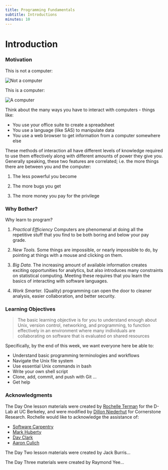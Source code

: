 ```yaml
---
title: Programming Fundamentals
subtitle: Introductions
minutes: 10
---
```


# Introduction

### Motivation

This is not a computer:

![Not a computer](https://winblog.blob.core.windows.net/win/sites/2/2013/05/Start_2D00_with_2D00_wallpaper_2D00_High_2D00_res_5F00_313398B8.png)

This is a computer:

![A computer](https://commons.wikimedia.org/wiki/Category:ATX_computer_motherboards#/media/File:A790GXH-128M-Motherboard.jpg)

Think about the many ways you have to interact with computers - things like:

* You use your office suite to create a spreadsheet
* You use a language (like SAS) to manipulate data
* You use a web browser to get information from a computer somewhere else

These methods of interaction all have different levels of knowledge required to use them effectively along with different amounts of power they give you. Generally speaking, these two features are correlated; i.e. the more things there are between you and the computer:

1.  The less powerful you become

2.  The more bugs you get

3.  The more money you pay for the privilege

### Why Bother?

Why learn to program?

1.   *Practical Efficiency*
    Computers are phenomenal at doing all the repetitive stuff that you find to be both boring and below your pay grade.

2.   *New Tools.*
    Some things are impossible, or nearly impossible to do, by pointing at things with a mouse and clicking on them.

3.   *Big Data.*
    The increasing amount of available information creates exciting opportunities for analytics, but also introduces many constraints on statistical computing. Meeting these requires that you learn the basics of interacting with software languages.

4.   *Work Smarter.*
    (Quality) programming can open the door to cleaner analysis, easier collaboration, and better security.

### Learning Objectives

> The basic learning objective is for you to understand enough about Unix,
> version control, networking, and programming, to function effectively in
> an environment where many individuals are collaborating on software that
> is evaluated on shared resources

Specifically, by the end of this week, we want everyone here be able to:

* Understand basic programming terminologies and workflows
* Navigate the Unix file system
* Use essential Unix commands in bash
* Write your own shell script
* Clone, add, commit, and push with Git
...
* Get help

### Acknowledgments

The Day One lesson materials were created by [Rochelle Terman](https://github.com/rochelleterman) for the D-Lab at UC Berkeley, and were modified by [Dillon Niederhut](https://github.com/deniederhut) for Cornerstone Research. Rochelle would like to acknowledge the assistance of:

*   [Software Carpentry](http://software-carpentry.org)
*   [Mark Huberty](http://polisci.berkeley.edu/people/person/mark-huberty)
*   [Dav Clark](https://github.com/davclark)
*   [Aaron Culich](https://github.com/aculich)

The Day Two lesson materials were created by Jack Burris...

The Day Three materials were created by Raymond Yee...
